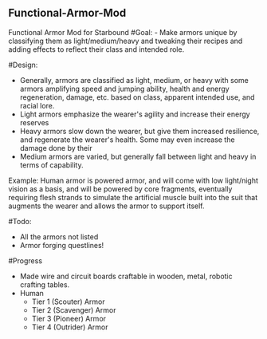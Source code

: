 ## Functional-Armor-Mod
Functional Armor Mod for Starbound
#Goal:
	- Make armors unique by classifying them as light/medium/heavy and tweaking their recipes and adding effects to reflect their class and intended role.
 
#Design:
- Generally, armors are classified as light, medium, or heavy with some armors amplifying speed and jumping ability, health and energy regeneration, damage, etc. based on class, apparent intended use, and racial lore.
- Light armors emphasize the wearer's agility and increase their energy reserves
- Heavy armors slow down the wearer, but give them increased resilience, and regenerate the wearer's health. Some may even increase the damage done by their 
- Medium armors are varied, but generally fall between light and heavy in terms of capability.

Example: Human armor is powered armor, and will come with low light/night vision as a basis, and will be powered by core fragments, eventually requiring flesh strands to simulate the artificial muscle built into the suit that augments the wearer and allows the armor to support itself.

#Todo:
- All the armors not listed
- Armor forging questlines!

#Progress
- Made wire and circuit boards craftable in wooden, metal, robotic crafting tables.
- Human
	- Tier 1 (Scouter) Armor
	- Tier 2 (Scavenger) Armor
	- Tier 3 (Pioneer) Armor
	- Tier 4 (Outrider) Armor